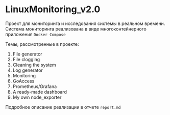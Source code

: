 # LinuxMonitoring_v2.0

Проект для мониторинга и исcледования системы в реальном времени. \
Система мониторинга реализована в виде многоконтейнерного приложения `Docker Compose`

Темы, рассмотренные в проекте:

1. File generator
2. File clogging
3. Cleaning the system
4. Log generator
5. Monitoring
6. GoAccess
7. Prometheus/Grafana
8. A ready-made dashboard
9. My own node_exporter

Подробное описание реализации в отчете `report.md`
